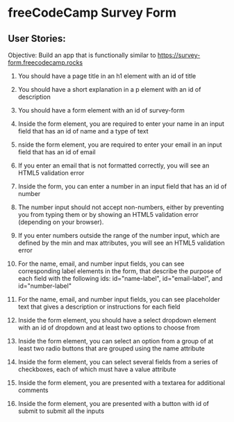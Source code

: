 # freeCodeCamp Survey Form

## User Stories:

Objective: Build an app that is functionally similar to https://survey-form.freecodecamp.rocks

1. You should have a page title in an h1 element with an id of title

2. You should have a short explanation in a p element with an id of description

3. You should have a form element with an id of survey-form

4. Inside the form element, you are required to enter your name in an input field that has an id of name and a type of text

5. nside the form element, you are required to enter your email in an input field that has an id of email

6. If you enter an email that is not formatted correctly, you will see an HTML5 validation error

7. Inside the form, you can enter a number in an input field that has an id of number

8. The number input should not accept non-numbers, either by preventing you from typing them or by showing an HTML5 validation error (depending on your browser).

9. If you enter numbers outside the range of the number input, which are defined by the min and max attributes, you will see an HTML5 validation error

10. For the name, email, and number input fields, you can see corresponding label elements in the form, that describe the purpose of each field with the following ids: id="name-label", id="email-label", and id="number-label"

11. For the name, email, and number input fields, you can see placeholder text that gives a description or instructions for each field

12. Inside the form element, you should have a select dropdown element with an id of dropdown and at least two options to choose from

13. Inside the form element, you can select an option from a group of at least two radio buttons that are grouped using the name attribute

14. Inside the form element, you can select several fields from a series of checkboxes, each of which must have a value attribute

15. Inside the form element, you are presented with a textarea for additional comments

16. Inside the form element, you are presented with a button with id of submit to submit all the inputs